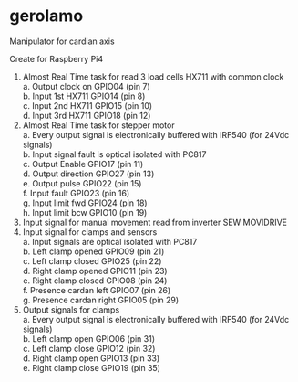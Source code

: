 # gerolamo
Manipulator for cardian axis

Create for Raspberry Pi4

1. Almost Real Time task for read 3 load cells HX711 with common clock<br>
  a. Output clock on  GPIO04 (pin 7)<br>
  b. Input 1st HX711  GPIO14 (pin 8)<br>
  c. Input 2nd HX711  GPIO15 (pin 10)<br>
  d. Input 3rd HX711  GPIO18 (pin 12)<br>
2. Almost Real Time task for stepper motor<br>
  a. Every output signal is electronically buffered with IRF540 (for 24Vdc signals)<br>
  b. Input signal fault is optical isolated with PC817<br>
  c. Output Enable    GPIO17 (pin 11)<br>
  d. Output direction GPIO27 (pin 13)<br>
  e. Output pulse     GPIO22 (pin 15)<br>
  f. Input fault      GPIO23 (pin 16)<br>
  g. Input limit fwd  GPIO24 (pin 18)<br>
  h. Input limit bcw  GPIO10 (pin 19)<br>
3. Input signal for manual movement read from inverter SEW MOVIDRIVE<br>
4. Input signal for clamps and sensors<br>
  a. Input signals are optical isolated with PC817<br>
  b. Left clamp opened      GPIO09 (pin 21)<br>
  c. Left clamp closed      GPIO25 (pin 22)<br>
  d. Right clamp opened     GPIO11 (pin 23)<br>
  e. Right clamp closed     GPIO08 (pin 24)<br>
  f. Presence cardan left   GPIO07 (pin 26)<br>
  g. Presence cardan right  GPIO05 (pin 29)<br>
5. Output signals for clamps<br>
  a. Every output signal is electronically buffered with IRF540 (for 24Vdc signals)<br>
  b. Left clamp open        GPIO06 (pin 31)<br>
  c. Left clamp close       GPIO12 (pin 32)<br>
  d. Right clamp open       GPIO13 (pin 33)<br>
  e. Right clamp close      GPIO19 (pin 35)<br>
  
